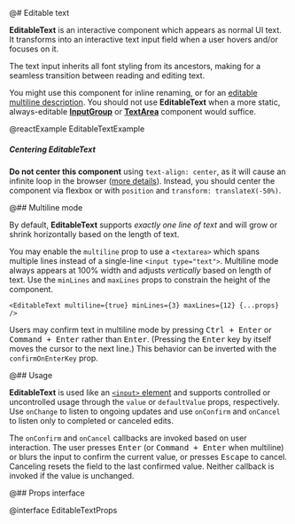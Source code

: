 @# Editable text

__EditableText__ is an interactive component which appears as normal UI text. It transforms into an interactive
text input field when a user hovers and/or focuses on it.

The text input inherits all font styling from its ancestors, making for a seamless transition between reading and
editing text.

You might use this component for inline renaming, or for an
[editable multiline description](#core/components/editable-text.multiline-mode).
You should not use __EditableText__ when a more static, always-editable
[__InputGroup__](#core/components/input-group) or [__TextArea__](#core/components/text-area)
component would suffice.

@reactExample EditableTextExample

<div class="@ns-callout @ns-intent-danger @ns-icon-error">
    <h5 class="@ns-heading">Centering EditableText</h5>
<div class="@ns-callout-body">

**Do not center this component** using `text-align: center`, as it will cause an infinite loop
in the browser ([more details](https://github.com/JedWatson/react-select/issues/540)). Instead,
you should center the component via flexbox or with `position` and `transform: translateX(-50%)`.

</div>
</div>


@## Multiline mode

By default, __EditableText__ supports _exactly one line of text_ and will grow or shrink horizontally based on the
length of text.

You may enable the `multiline` prop to use a `<textarea>` which spans multiple lines instead of a single-line
`<input type="text">`. Multiline mode always appears at 100% width and adjusts _vertically_ based on length of text.
Use the `minLines` and `maxLines` props to constrain the height of the component.

```tsx
<EditableText multiline={true} minLines={3} maxLines={12} {...props} />
```

Users may confirm text in multiline mode by pressing <kbd>Ctrl + Enter</kbd> or <kbd>Command + Enter</kbd> rather than
<kbd>Enter</kbd>. (Pressing the <kbd>Enter</kbd> key by itself moves the cursor to the next line.) This behavior
can be inverted with the `confirmOnEnterKey` prop.

@## Usage

__EditableText__ is used like an [`<input>` element](https://facebook.github.io/react/docs/forms.html) and supports
controlled or uncontrolled usage through the `value` or `defaultValue` props, respectively. Use `onChange` to listen to
ongoing updates and use `onConfirm` and `onCancel` to listen only to completed or canceled edits.

The `onConfirm` and `onCancel` callbacks are invoked based on user interaction. The user presses <kbd>Enter</kbd>
(or <kbd>Command + Enter</kbd> when multiline) or blurs the input to confirm the current value, or presses
<kbd>Escape</kbd> to cancel. Canceling resets the field to the last confirmed value. Neither callback is invoked if the
value is unchanged.

@## Props interface

@interface EditableTextProps
